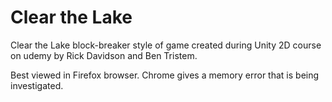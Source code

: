 # Clear the Lake
Clear the Lake block-breaker style of game created during Unity 2D course on udemy by Rick Davidson and Ben Tristem.

Best viewed in Firefox browser. Chrome gives a memory error that is being investigated.

